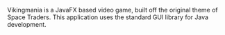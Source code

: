 Vikingmania is a JavaFX based video game, built off the original theme of Space Traders. This application uses the standard GUI library for Java development.
